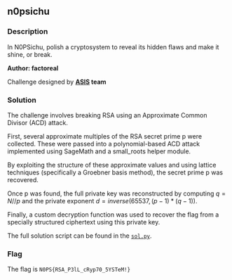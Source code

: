 ## n0psichu

### Description

In N0PSichu, polish a cryptosystem to reveal its hidden flaws and make it shine, or break.

**Author: factoreal**

Challenge designed by **[ASIS](https://asisctf.com/) team** 

### Solution

The challenge involves breaking RSA using an Approximate Common Divisor (ACD) attack. 

First, several approximate multiples of the RSA secret prime p were collected. These were passed into a polynomial-based ACD attack implemented using SageMath and a small_roots helper module. 

By exploiting the structure of these approximate values and using lattice techniques (specifically a Groebner basis method), the secret prime p was recovered. 

Once p was found, the full private key was reconstructed by computing $q = N // p$ and the private exponent $d = inverse(65537, (p-1)*(q-1))$. 

Finally, a custom decryption function was used to recover the flag from a specially structured ciphertext using this private key.

The full solution script can be found in the [`sol.py`](sol.py).


### Flag

The flag is `N0PS{RSA_P3lL_cRyp70_5YSTeM!}`